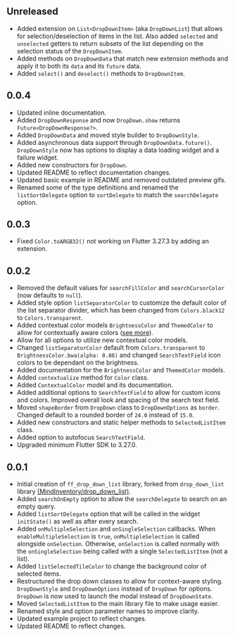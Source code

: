 ## Unreleased

* Added extension on `List<DropDownItem>` (aka `DropDownList`) that allows for selection/deselection of items in the list. Also added `selected` and `unselected` getters to return subsets of the list depending on the selection status of the `DropDownItem`.
* Added methods on `DropDownData` that match new extension methods and apply it to both its `data` and its `future` data.
* Added `select()` and `deselect()` methods to `DropDownItem`.

## 0.0.4

* Updated inline documentation.
* Added `DropDownResponse` and now `DropDown.show` returns `Future<DropDownResponse?>`.
* Added `DropDownData` and moved style builder to `DropDownStyle`.
* Added asynchronous data support through `DropDownData.future()`. `DropDownStyle` now has options to display a data loading widget and a failure widget.
* Added new constructors for `DropDown`.
* Updated README to reflect documentation changes.
* Updated basic example in README and removed outdated preview gifs.
* Renamed some of the type definitions and renamed the `listSortDelegate` option to `sortDelegate` to match the `searchDelegate` option.

## 0.0.3

* Fixed `Color.toARGB32()` not working on Flutter 3.27.3 by adding an extension.

## 0.0.2

* Removed the default values for `searchFillColor` and `searchCursorColor` (now defaults to `null`).
* Added style option `listSeparatorColor` to customize the default color of the list separator divider, which has been changed from `Colors.black12` to `Colors.transparent`.
* Added contextual color models `BrightnessColor` and `ThemedColor` to allow for contextually aware colors ([see more](README.md#custom-color-classes)).
* Allow for all options to utilize new contextual color models.
* Changed `listSeparatorColor` default from `Colors.transparent` to `BrightnessColor.bwa(alpha: 0.08)` and changed `SearchTextField` icon colors to be dependant on the brightness.
* Added documentation for the `BrightnessColor` and `ThemedColor` models.
* Added `contextualize` method for `Color` class.
* Added `ContextualColor` model and its documentation.
* Added additional options to `SearchTextField` to allow for custom icons and colors. Improved overall look and spacing of the search text field.
* Moved `shapeBorder` from `DropDown` class to `DropDownOptions` as `border`. Changed default to a rounded border of `24.0` instead of `15.0`.
* Added new constructors and static helper methods to `SelectedListItem` class.
* Added option to autofocus `SearchTextField`.
* Upgraded minimum Flutter SDK to 3.27.0.

## 0.0.1

* Initial creation of `ff_drop_down_list` library, forked from `drop_down_list` library [(MindInventory/drop_down_list)](https://github.com/Mindinventory/drop_down_list).
* Added `searchOnEmpty` option to allow the `searchDelegate` to search on an empty query.
* Added `listSortDelegate` option that will be called in the widget `initState()` as well as after every search.
* Added `onMultipleSelection` and `onSingleSelection` callbacks. When `enableMultipleSelection` is `true`, `onMultipleSelection` is called alongside `onSelection`. Otherwise, `onSelection` is called normally with the `onSingleSelection` being called with a single `SelectedListItem` (not a list).
* Added `listSelectedTileColor` to change the background color of selected items.
* Restructured the drop down classes to allow for context-aware styling. `DropDownStyle` and `DropDownOptions` instead of `DropDown` for options. `DropDown` is now used to launch the modal instead of `DropDownState`.
* Moved `SelectedListItem` to the main library file to make usage easier.
* Renamed style and option parameter names to improve clarity.
* Updated example project to reflect changes.
* Updated README to reflect changes.
